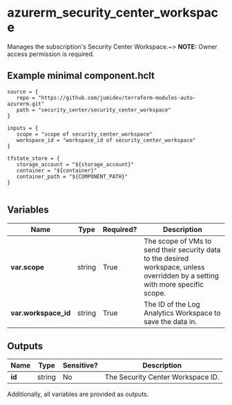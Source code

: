 # azurerm_security_center_workspace

Manages the subscription's Security Center Workspace.~> **NOTE:** Owner access permission is required.

## Example minimal component.hclt

```hcl
source = {
   repo = "https://github.com/jumidev/terraform-modules-auto-azurerm.git" 
   path = "security_center/security_center_workspace" 
}

inputs = {
   scope = "scope of security_center_workspace" 
   workspace_id = "workspace_id of security_center_workspace" 
}

tfstate_store = {
   storage_account = "${storage_account}" 
   container = "${container}" 
   container_path = "${COMPONENT_PATH}" 
}


```

## Variables

| Name | Type | Required? |  Description |
| ---- | ---- | --------- |  ----------- |
| **var.scope** | string | True | The scope of VMs to send their security data to the desired workspace, unless overridden by a setting with more specific scope. | 
| **var.workspace_id** | string | True | The ID of the Log Analytics Workspace to save the data in. | 



## Outputs

| Name | Type | Sensitive? | Description |
| ---- | ---- | --------- | --------- |
| **id** | string | No  | The Security Center Workspace ID. | 

Additionally, all variables are provided as outputs.
